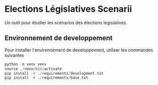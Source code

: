 # Elections Législatives Scenarii

Un outil pour étudier les scénarios des élections legislatives.

## Environnement de developpement

Pour installer l'environnement de developpement, utiliser les commandes suivantes

```python
python -m venv venv
source ./venv/bin/activate
pip install -r ./requirements/development.txt
pip install -r ./requirements/base.txt
```